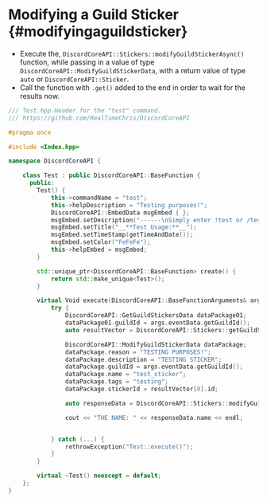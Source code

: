 Modifying a Guild Sticker {#modifyingaguildsticker}
============
- Execute the, `DiscordCoreAPI::Stickers::modifyGuildStickerAsync()` function, while passing in a value of type `DiscordCoreAPI::ModifyGuildStickerData`, with a return value of type `auto` or `DiscordCoreAPI::Sticker`.
- Call the function with `.get()` added to the end in order to wait for the results now.

```cpp
/// Test.hpp-Header for the "test" command.
/// https://github.com/RealTimeChris/DiscordCoreAPI

#pragma once

#include <Index.hpp>

namespace DiscordCoreAPI {

	class Test : public DiscordCoreAPI::BaseFunction {
	  public:
		Test() {
			this->commandName = "test";
			this->helpDescription = "Testing purposes!";
			DiscordCoreAPI::EmbedData msgEmbed { };
			msgEmbed.setDescription("------\nSimply enter !test or /test!\n------");
			msgEmbed.setTitle("__**Test Usage:**__");
			msgEmbed.setTimeStamp(getTimeAndDate());
			msgEmbed.setColor("FeFeFe");
			this->helpEmbed = msgEmbed;
		}

		std::unique_ptr<DiscordCoreAPI::BaseFunction> create() {
			return std::make_unique<Test>();
		}

		virtual Void execute(DiscordCoreAPI::BaseFunctionArguments& args) {
			try {
				DiscordCoreAPI::GetGuildStickersData dataPackage01;
				dataPackage01.guildId = args.eventData.getGuildId();
				auto resultVector = DiscordCoreAPI::Stickers::getGuildStickersAsync(dataPackage01).get();

				DiscordCoreAPI::ModifyGuildStickerData dataPackage;
				dataPackage.reason = "TESTING PURPOSES!";
				dataPackage.description = "TESTING STICKER";
				dataPackage.guildId = args.eventData.getGuildId();
				dataPackage.name = "test_sticker";
				dataPackage.tags = "testing";
				dataPackage.stickerId = resultVector[0].id;

				auto responseData = DiscordCoreAPI::Stickers::modifyGuildStickerAsync(dataPackage).get();

				cout << "THE NAME: " << responseData.name << endl;


			} catch (...) {
				rethrowException("Test::execute()");
			}
		}

		virtual ~Test() noexcept = default;
	};
}
```
